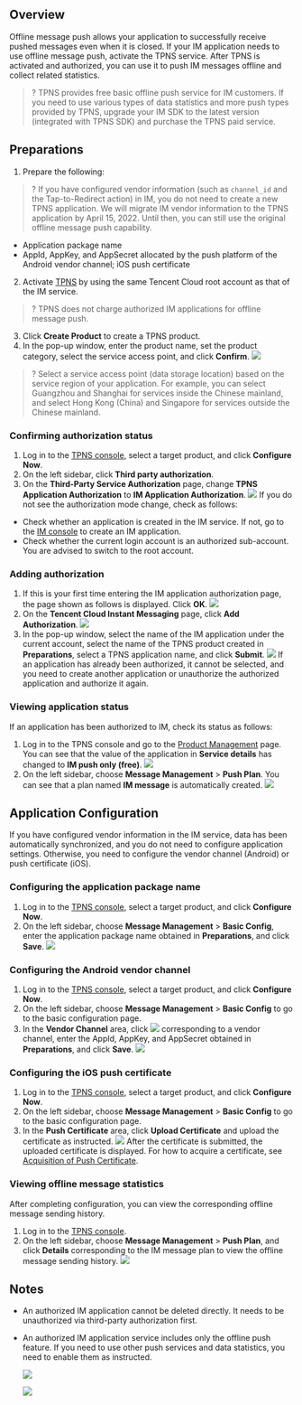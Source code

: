 ## Overview

Offline message push allows your application to successfully receive pushed messages even when it is closed.
If your IM application needs to use offline message push, activate the TPNS service. After TPNS is activated and authorized, you can use it to push IM messages offline and collect related statistics.

>? TPNS provides free basic offline push service for IM customers. If you need to use various types of data statistics and more push types provided by TPNS, upgrade your IM SDK to the latest version (integrated with TPNS SDK) and purchase the TPNS paid service.
>

## Preparations

1. Prepare the following:
>? If you have configured vendor information (such as `channel_id` and the Tap-to-Redirect action) in IM, you do not need to create a new TPNS application. We will migrate IM vendor information to the TPNS application by April 15, 2022. Until then, you can still use the original offline message push capability.
>
 - Application package name
 - AppId, AppKey, and AppSecret allocated by the push platform of the Android vendor channel; iOS push certificate
2. Activate [TPNS](https://console.cloud.tencent.com/tpns) by using the same Tencent Cloud root account as that of the IM service.
>? TPNS does not charge authorized IM applications for offline message push.
>
3. Click **Create Product** to create a TPNS product.
4. In the pop-up window, enter the product name, set the product category, select the service access point, and click **Confirm**.
 ![](https://qcloudimg.tencent-cloud.cn/raw/c1a8c2d85023df3c3a570df335ca1ec9.png)
>? Select a service access point (data storage location) based on the service region of your application. For example, you can select Guangzhou and Shanghai for services inside the Chinese mainland, and select Hong Kong (China) and Singapore for services outside the Chinese mainland.
>


### Confirming authorization status

1. Log in to the [TPNS console](https://console.cloud.tencent.com/tpns), select a target product, and click **Configure Now**.
2. On the left sidebar, click **Third party authorization**.
3. On the **Third-Party Service Authorization** page, change **TPNS Application Authorization** to **IM Application Authorization**.
![](https://qcloudimg.tencent-cloud.cn/raw/f1ae47e26d158971cea31971e6f503bc.png)
If you do not see the authorization mode change, check as follows:
 - Check whether an application is created in the IM service. If not, go to the [IM console](https://console.cloud.tencent.com/im) to create an IM application.
 - Check whether the current login account is an authorized sub-account. You are advised to switch to the root account.

### Adding authorization

1. If this is your first time entering the IM application authorization page, the page shown as follows is displayed. Click **OK**.
![](https://qcloudimg.tencent-cloud.cn/raw/a9ab959211af631e177dc8d0571b38b1.png)
2. On the **Tencent Cloud Instant Messaging** page, click **Add Authorization**.
![](https://qcloudimg.tencent-cloud.cn/raw/081d3f59fc4969c6c27d0af331456070.png)
3. In the pop-up window, select the name of the IM application under the current account, select the name of the TPNS product created in **Preparations**, select a TPNS application name, and click **Submit**.
![](https://qcloudimg.tencent-cloud.cn/raw/86518daed240aa525976c47382ef96fe.png)
If an application has already been authorized, it cannot be selected, and you need to create another application or unauthorize the authorized application and authorize it again. 

### Viewing application status

If an application has been authorized to IM, check its status as follows:
1. Log in to the TPNS console and go to the [Product Management](https://console.cloud.tencent.com/tpns/product) page. You can see that the value of the application in **Service details** has changed to **IM push only (free)**.
![](https://qcloudimg.tencent-cloud.cn/raw/17a9e6af26f672194604e6cdfe9cfefb.png)
2. On the left sidebar, choose **Message Management** > **Push Plan**. You can see that a plan named **IM message** is automatically created.
![](https://qcloudimg.tencent-cloud.cn/raw/edd0044a0c90a588808b8af1be7f199a.png)


## Application Configuration

If you have configured vendor information in the IM service, data has been automatically synchronized, and you do not need to configure application settings. Otherwise, you need to configure the vendor channel (Android) or push certificate (iOS).

### Configuring the application package name

1. Log in to the [TPNS console](https://console.cloud.tencent.com/tpns), select a target product, and click **Configure Now**.
2. On the left sidebar, choose **Message Management** > **Basic Config**, enter the application package name obtained in **Preparations**, and click **Save**.
![](https://qcloudimg.tencent-cloud.cn/raw/4d1bb146b930a50f6183c6f876c737ee.png)

### Configuring the Android vendor channel

1. Log in to the [TPNS console](https://console.cloud.tencent.com/tpns), select a target product, and click **Configure Now**.
2. On the left sidebar, choose **Message Management** > **Basic Config** to go to the basic configuration page.
3. In the **Vendor Channel** area, click ![](https://qcloudimg.tencent-cloud.cn/raw/020b986ff803b9eadd8b68677514c774.png) corresponding to a vendor channel, enter the AppId, AppKey, and AppSecret obtained in **Preparations**, and click **Save**.
![](https://qcloudimg.tencent-cloud.cn/raw/fd151e8889b30c82326404bbf981ae56.png)


### Configuring the iOS push certificate

1. Log in to the [TPNS console](https://console.cloud.tencent.com/tpns), select a target product, and click **Configure Now**.
2. On the left sidebar, choose **Message Management** > **Basic Config** to go to the basic configuration page.
3. In the **Push Certificate** area, click **Upload Certificate** and upload the certificate as instructed.
![](https://qcloudimg.tencent-cloud.cn/raw/0b2b4512481d58a946fbe93beb561d00.png)
After the certificate is submitted, the uploaded certificate is displayed. For how to acquire a certificate, see [Acquisition of Push Certificate](https://intl.cloud.tencent.com/document/product/1024/30728).

### Viewing offline message statistics

After completing configuration, you can view the corresponding offline message sending history.
1. Log in to the [TPNS console](https://console.cloud.tencent.com/tpns).
2. On the left sidebar, choose **Message Management** > **Push Plan**, and click **Details** corresponding to the IM message plan to view the offline message sending history.
![](https://qcloudimg.tencent-cloud.cn/raw/c88a8437c43fabfa3702b63bccf8bc73.png)


## Notes

- An authorized IM application cannot be deleted directly. It needs to be unauthorized via third-party authorization first.

- An authorized IM application service includes only the offline push feature. If you need to use other push services and data statistics, you need to enable them as instructed.

  ![](https://qcloudimg.tencent-cloud.cn/raw/a303a81693285f4df1b2807119921d6b.png)
  
  ![](https://qcloudimg.tencent-cloud.cn/raw/0a11565a13309973aad6b5cf912769a9.png)
